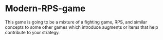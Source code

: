 # Modern-RPS-game
This game is going to be a mixture of a fighting game, RPS, and similar concepts to some other games which introduce augments or items that help contribute to your strategy.
